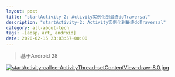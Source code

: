 ```yaml
---
layout: post
title: "startActivity-2: Activity实例化到最终doTraversal"
description: "startActivity-2: Activity实例化到最终doTraversal"
category: all-about-tech
tags: -[aosp，art, android]
date: 2020-02-15 23:03:57+00:00
---
```


> 基于Android 28

[![startActivity-callee-ActivityThread-setContentView-draw-8.0.jpg](https://j.mp/33f1cG5)](https://j.mp/2QdBLzv)